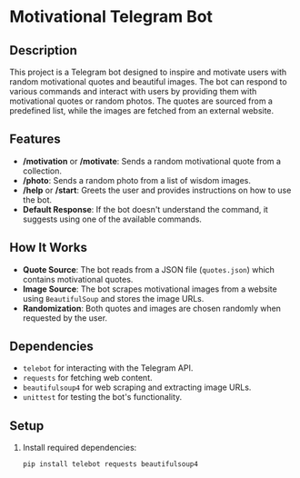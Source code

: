# Motivational Telegram Bot

## Description
This project is a Telegram bot designed to inspire and motivate users with random motivational quotes and beautiful images. The bot can respond to various commands and interact with users by providing them with motivational quotes or random photos. The quotes are sourced from a predefined list, while the images are fetched from an external website.

## Features
- **/motivation** or **/motivate**: Sends a random motivational quote from a collection.
- **/photo**: Sends a random photo from a list of wisdom images.
- **/help** or **/start**: Greets the user and provides instructions on how to use the bot.
- **Default Response**: If the bot doesn't understand the command, it suggests using one of the available commands.

## How It Works
- **Quote Source**: The bot reads from a JSON file (`quotes.json`) which contains motivational quotes.
- **Image Source**: The bot scrapes motivational images from a website using `BeautifulSoup` and stores the image URLs.
- **Randomization**: Both quotes and images are chosen randomly when requested by the user.

## Dependencies
- `telebot` for interacting with the Telegram API.
- `requests` for fetching web content.
- `beautifulsoup4` for web scraping and extracting image URLs.
- `unittest` for testing the bot's functionality.

## Setup
1. Install required dependencies:
   ```bash
   pip install telebot requests beautifulsoup4
